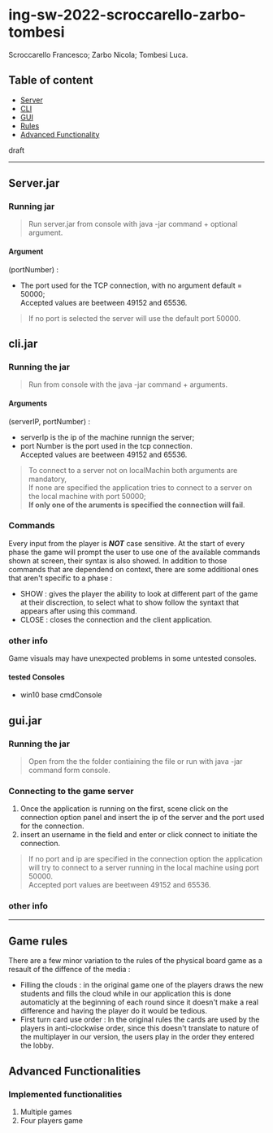 # ing-sw-2022-scroccarello-zarbo-tombesi

Scroccarello Francesco; Zarbo Nicola; Tombesi Luca.



## Table of content

- [Server](#serverjar )
- [CLI](#clijar )
- [GUI](#guijar )
- [Rules](#game-rules )
- [Advanced Functionality](#advanced-functionality)

draft

----------------

## Server.jar 
### Running jar

>Run server.jar from console with java -jar command + optional argument.

#### Argument
(portNumber) : 
* The port used for the TCP connection, with no argument default = 50000;  
Accepted values are beetween 49152 and 65536.
>If no port is selected the server will use the default port 50000.



## cli.jar 

### Running the jar
>Run from console with the java -jar command + arguments.

#### Arguments

(serverIP, portNumber) :
* serverIp is the ip of the machine runnign the server;
* port Number is the port used in the tcp connection.    
Accepted values are beetween 49152 and 65536.

> To connect to a server not on localMachin both arguments are mandatory,   
If none are specified the application tries to connect to a server on the local machine with port 50000;  
**If only one of the aruments is specified the connection will fail**.

### Commands
Every input from the player is _**NOT**_ case sensitive.
At the start of every phase the game will prompt the user to use one of the available commands shown at screen, their syntax is also showed.
In addition to those commands that are dependend on context, there are some additional ones that aren't specific to a phase :

* SHOW : gives the player the ability to look at different part of the game at their discrection, to select what to show follow the syntaxt that appears after using this command.
* CLOSE : closes the connection and the client application.

### other info
Game visuals may have unexpected problems in some untested consoles.

#### tested Consoles
* win10 base cmdConsole



## gui.jar
### Running the jar
>Open from the the folder contiaining the file or run with java -jar command form console.

### Connecting to the game server

1. Once the application is running on the first, scene click on the connection option panel and insert the ip of the server and the port used for the connection. 
2. insert an username in the field and enter or click connect to initiate the connection.  

> If no port and ip are specified in the connection option the application will try to connect to a server running in the local machine using port 50000.  
> Accepted port values are beetween 49152 and 65536.

### other info
  
  

--------------------

## Game rules

There are a few minor variation to the rules of the physical board game as a resault of the diffence of the media :

* Filling the clouds : in the original game one of the players draws the new students and fills the cloud while in our application this is done automaticly at the beginning of each round since it doesn't make a real difference and having the player do it would be tedious.
* First turn card use order : In the original rules the cards are used by the players in anti-clockwise order, since this doesn't translate to nature of the multiplayer in our version, the users play in the order they entered the lobby.

## Advanced Functionalities

### Implemented functionalities

1. Multiple games
2. Four players game
